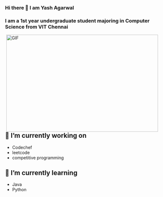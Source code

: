 ### Hi there 👋 I am Yash Agarwal
### I am a 1st year undergraduate student majoring in Computer Science from VIT Chennai

<img align="right" alt="GIF" src="https://github.com/abhisheknaiidu/abhisheknaiidu/blob/master/code.gif?raw=true" width="500" height="320" />

## 🔭 I’m currently working on 
- Codechef
- leetcode
- competitive programming

## 🌱 I’m currently learning
- Java
- Python
